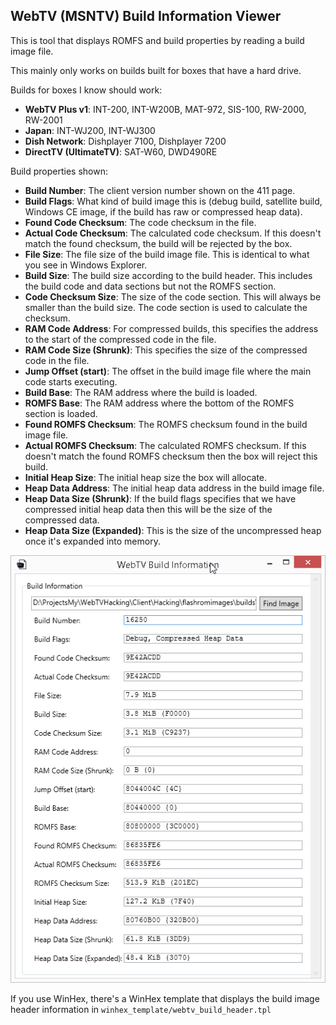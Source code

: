 ## WebTV (MSNTV) Build Information Viewer

This is tool that displays ROMFS and build properties by reading a build image file.

This mainly only works on builds built for boxes that have a hard drive.

Builds for boxes I know should work:

- **WebTV Plus v1**: INT-200, INT-W200B, MAT-972, SIS-100, RW-2000, RW-2001
- **Japan**: INT-WJ200, INT-WJ300
- **Dish Network**: Dishplayer 7100, Dishplayer 7200
- **DirectTV (UltimateTV)**: SAT-W60, DWD490RE

Build properties shown:

- **Build Number**: The client version number shown on the 411 page.
- **Build Flags**: What kind of build image this is (debug build, satellite build, Windows CE image, if the build has raw or compressed heap data).
- **Found Code Checksum**: The code checksum in the file.
- **Actual Code Checksum**: The calculated code checksum.  If this doesn't match the found checksum, the build will be rejected by the box.
- **File Size**: The file size of the build image file.  This is identical to what you see in Windows Explorer.
- **Build Size**: The build size according to the build header.  This includes the build code and data sections but not the ROMFS section.
- **Code Checksum Size**: The size of the code section.  This will always be smaller than the build size.  The code section is used to calculate the checksum.
- **RAM Code Address**: For compressed builds, this specifies the address to the start of the compressed code in the file.
- **RAM Code Size (Shrunk)**: This specifies the size of the compressed code in the file.
- **Jump Offset (start)**: The offset in the build image file where the main code starts executing.
- **Build Base**: The RAM address where the build is loaded.
- **ROMFS Base**: The RAM address where the bottom of the ROMFS section is loaded.
- **Found ROMFS Checksum**: The ROMFS checksum found in the build image file.
- **Actual ROMFS Checksum**: The calculated ROMFS checksum.  If this doesn't match the found ROMFS checksum then the box will reject this build.
- **Initial Heap Size**: The initial heap size the box will allocate.
- **Heap Data Address**: The initial heap data address in the build image file.
- **Heap Data Size (Shrunk)**: If the build flags specifies that we have compressed initial heap data then this will be the size of the compressed data.
- **Heap Data Size (Expanded)**: This is the size of the uncompressed heap once it's expanded into memory.

![Screenshot](https://raw.githubusercontent.com/ericmacd/webtv-build-info-viewer/master/webtv_build_info/view/static/images/screenshot1.png)

If you use WinHex, there's a WinHex template that displays the build image header information in `winhex_template/webtv_build_header.tpl`
